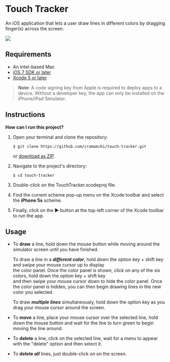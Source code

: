 # Touch Tracker
An iOS application that lets a user draw lines in different colors by dragging finger(s) across the screen.

<img src="https://media.giphy.com/media/JTtFyIgqNyYfka900L/giphy.gif">

## Requirements
  * An Intel-based Mac
  * [iOS 7 SDK or later](https://developer.apple.com/download/)
  * [Xcode 5 or later](https://developer.apple.com/xcode/)
  
   > **Note**: A code signing key from Apple is required to deploy apps to a device. Without a developer key, the app
   >           can only be installed on the iPhone/iPad Simulator.
  
## Instructions
**How can I run this project?**

1. Open your terminal and clone the repository:
   ```
   $ git clone https://github.com/cramaechi/touch-tracker.git
   ```
   or [download as ZIP](https://github.com/cramaechi/touch-tracker/archive/master.zip).
  
2. Navigate to the project's directory:
   ```
   $ cd touch-tracker
   ```
   
3. Double-click on the TouchTracker.xcodeproj file.
   
4. Find the current scheme pop-up menu on the Xcode toolbar and select the  **iPhone 5s** scheme.
   
5. Finally, click on the ► button at the top-left corner of the Xcode toolbar to run the app.

## Usage
* To **draw** a line, hold down the mouse button while moving around the simulator screen until you have finished.
  
  To draw a line in a **_different color_**, hold down the option key + shift key and swipe your mouse cursor up to display<br />
  the color panel. Once the color panel is shown, click on any of the six colors, hold down the option key + shift key<br />
  and then swipe your mouse cursor down to hide the color panel. Once the color panel is hidden, you can then begin
  drawing lines in the new color you selected.
  
  To draw **_multiple lines_** simultaneously, hold down the option key as you drag your mouse cursor around the screen.
  
* To **move** a line, place your mouse cursor over the selected line, hold down the mouse button and wait for
  the line to turn green to begin moving the line around.
  
* To **delete** a line, click on the selected line, wait for a menu to appear with the "delete" option and then select it.

* To **delete _all_** lines, just double-click on on the screen.
